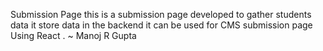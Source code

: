 Submission Page
this is a submission page
developed to gather students data
it store data in the backend
it can be used for CMS
submission page
Using React
.
~ Manoj R Gupta
